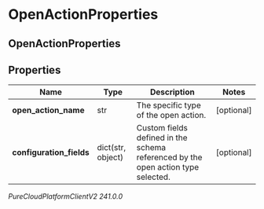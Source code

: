 # OpenActionProperties

## OpenActionProperties

## Properties

|Name | Type | Description | Notes|
|------------ | ------------- | ------------- | -------------|
| **open_action_name** | str | The specific type of the open action. | [optional] |
| **configuration_fields** | dict(str, object) | Custom fields defined in the schema referenced by the open action type selected. | [optional] |



_PureCloudPlatformClientV2 241.0.0_
